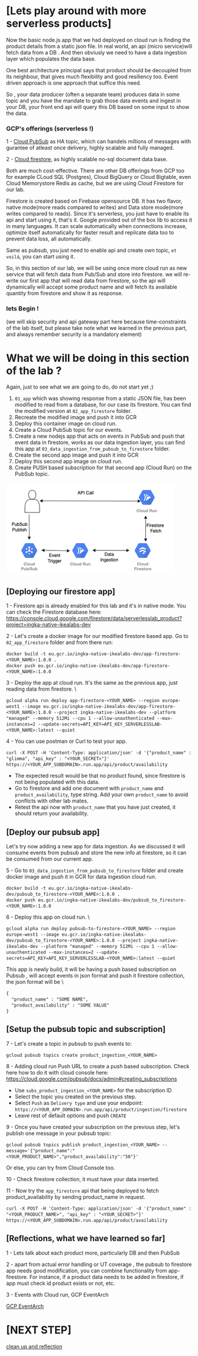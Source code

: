 # [Lets play around with more serverless products]

Now the basic node.js app that we had deployed on cloud run is finding the product details from a static json file.
In real world, an api (micro service)will fetch data from a DB . And then obviusly we need to have a data ingestion layer which populates the data base.

One best architecture principal says that product should be decoupled from its neighbour, that gives much flexibility and good resiliency too.
Event driven approach is one approach that suffice this need.

So , your data producer (often a separate team) produces data in some topic and you have the mandate to grab those data events and ingest in your DB, your front end 
api will query this DB based on some input to show the data.

### GCP's offerings (serverless !)
1 - [Cloud PubSub](https://cloud.google.com/pubsub) as HA topic, which can handels millions of messages with gurantee of atleast once delivery, highly scalable and fully managed.

2 - [Cloud firestore](https://firebase.google.com/docs/firestore), as highly scalable no-sql document data base.


Both are much cost-effective. There are other DB offerings from GCP too for example CLoud SQL (Postgres), Cloud BigQuery or Cloud Bigtable, even Cloud Memorystore Redis as cache,
but we are using Cloud Firestore for our lab.

Firestore is created based on Firebase opensource DB. It has two flavor, native mode(more reads compared to writes) and Data store mode(more writes compared to reads).
Since it's serverless, you just have to enable its api and start using it, that's it. Google provided out of the box lib to access it in many languages.
It can scale automatically when connections increase, optimize itself automatically for faster result and repilcate data too to prevent data loss, all automatically.

Same as pubsub, you just need to enable api and create own topic, `et voilá`, you can start using it.

So, in this section of our lab, we will be using once more cloud run as new service that will fetch data from Pub/Sub and store into firestore.
we will re-write our first app that will read data from firestore, so the api will dynamically will accept some product name and will fetch its available quantity from firestore and show it as response. 

### lets Begin ! 
(we will skip security and api gateway part here because time-constraints of the lab itself, but please take note what we learned in the previous part, and always remember security is a mandatory element)


# What we will be doing in this section of the lab ?
Again, just to see what we are going to do, do not start yet ;) 

1. `01_app` which was showing response from a static JSON file, has been modified to read from a database, for our case its firestore. You can find the modified version at `02_app_firestore` folder.
2. Recreate the modified image and push it into GCR 
3. Deploy this container image on cloud run.
4. Create a Cloud PubSub topic for our events.
5. Create a new nodejs app that acts on events in PubSub and push that event data in firestore, works as our data ingestion layer, you can find this app at `03_data_ingestion_from_pubsub_to_firestore` folder.
6. Create the second app image and push it into GCR 
7. Deploy this second app image on cloud run. 
8. Create PUSH based subscription for that second app (Cloud Run) on the PubSub topic.


![refer the pictorial overview](./media/lab_03.png)

## [Deploying our firestore app]

1 - Firestore api is already enabled for this lab and it's in native mode. You can check the Firestore database here: https://console.cloud.google.com/firestore/data/serverlesslab_product?project=ingka-native-ikealabs-dev

2 - Let's create a docker image for our modified firestore based app. Go to `02_app_firestore` folder and from there run: 
```
docker build -t eu.gcr.io/ingka-native-ikealabs-dev/app-firestore-<YOUR_NAME>:1.0.0 .
docker push eu.gcr.io/ingka-native-ikealabs-dev/app-firestore-<YOUR_NAME>:1.0.0
```

3 - Deploy the app at cloud run. It's the same as the previous app, just reading data from firestore. \

```
gcloud alpha run deploy app-firestore-<YOUR_NAME> --region europe-west1 --image eu.gcr.io/ingka-native-ikealabs-dev/app-firestore-<YOUR_NAME>:1.0.0 --project ingka-native-ikealabs-dev --platform "managed" --memory 512Mi --cpu 1 --allow-unauthenticated --max-instances=2 --update-secrets=API_KEY=API_KEY_SERVERLESSLAB-<YOUR_NAME>:latest --quiet
```

4 - You can use postman or Curl to test your app.
```
curl -X POST -H 'Content-Type: application/json' -d '{"product_name" : "glimma", "api_key" : "<YOUR_SECRET>"}' https://<YOUR_APP_SUBDOMAIN>.run.app/api/product/availability
```

- The expected result would be that no product found, since firestore is not being populated with this data.
- Go to firestore and add one document with `product_name` and `product_availability`, type string. Add your own `product_name` to avoid conflicts with other lab mates.
- Retest the api now with `product_name` that you have just created, it should return your availability.

## [Deploy our pubsub app]
Let's try now adding a new app for data ingestion. As we discussed it will consume events from pubsub and store the new info at firestore, so it can be consumed from our current app.


5 - Go to `03_data_ingestion_from_pubsub_to_firestore` folder and create docker image and push it in GCR for data ingestion cloud run. 
```
docker build -t eu.gcr.io/ingka-native-ikealabs-dev/pubsub_to_firestore-<YOUR_NAME>:1.0.0 .
docker push eu.gcr.io/ingka-native-ikealabs-dev/pubsub_to_firestore-<YOUR_NAME>:1.0.0
```

6 - Deploy this app on cloud run. \
```
gcloud alpha run deploy pubsub-to-firestore-<YOUR_NAME> --region europe-west1 --image eu.gcr.io/ingka-native-ikealabs-dev/pubsub_to_firestore-<YOUR_NAME>:1.0.0 --project ingka-native-ikealabs-dev --platform "managed" --memory 512Mi --cpu 1 --allow-unauthenticated --max-instances=2 --update-secrets=API_KEY=API_KEY_SERVERLESSLAB-<YOUR_NAME>:latest --quiet
```
This app is newly build, it will be having a push based subscription on Pubsub , will accept events in json format and push it firestore collection, the json format will be \
```
{
  "product_name" : "SOME NAME",
  "product_availability" : "SOME VALUE"
}
```

## [Setup the pubsub topic and subscription]

7 - Let's create a topic in pubsub to push events to: 
```
gcloud pubsub topics create product_ingestion_<YOUR_NAME>
```

8 - Adding cloud run Push URL to create a push based subscription. Check here how to do it with cloud console here:
https://cloud.google.com/pubsub/docs/admin#creating_subscriptions
- Use `subs_product_ingestion_<YOUR_NAME>` for the subscription ID
- Select the topic you created on the previous step.
- Select `Push` as `Delivery type` and use your endpoint: `https://<YOUR_APP_DOMAIN>.run.app/api/product/ingestion/firestore`
- Leave rest of default options and push `CREATE`

9 - Once you have created your subscription on the previous step, let's publish one message in your pubsub topic: 
```
gcloud pubsub topics publish product_ingestion_<YOUR_NAME> --message='{"product_name":"<YOUR_PRODUCT_NAME>","product_availability":"50"}'
```
Or else, you can try from Cloud Console too.

10 - Check firestore collection, it must have your data inserted.

11 - Now try the `app_firestore` api that being deployed to fetch product_availability by sending product_name in request.
```
curl -X POST -H 'Content-Type: application/json' -d '{"product_name" : "<YOUR_PRODUCT_NAME>", "api_key" : "<YOUR_SECRET>"}' https://<YOUR_APP_SUBDOMAIN>.run.app/api/product/availability
```

## [Reflections, what we have learned so far]
1 - Lets talk about each product more, particularly DB and then PubSub

2 - apart from actual error handling or UT coverage , the pubsub to firestore app needs good modification, you can combine functionality from app-firestore. 
For instance, if a product data needs to be added in firestore, if app must check id product exists or not, etc. 

3 - Events with Cloud run, GCP EventArch 

[GCP EventArch](https://cloud.google.com/blog/topics/developers-practitioners/eventarc-unified-eventing-experience-google-cloud)



# [NEXT STEP]
[clean up and reflection](./cleanup_reflection.md)


